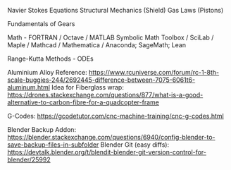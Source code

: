 Navier Stokes Equations
Structural Mechanics (Shield)
Gas Laws (Pistons)

Fundamentals of Gears

Math - FORTRAN / Octave / MATLAB Symbolic Math Toolbox / SciLab / Maple / Mathcad / Mathematica / Anaconda; SageMath; Lean

Range-Kutta Methods - ODEs

Aluminium Alloy Reference: https://www.rcuniverse.com/forum/rc-1-8th-scale-buggies-244/2692445-difference-between-7075-6061t6-aluminum.html
Idea for Fiberglass wrap: https://drones.stackexchange.com/questions/877/what-is-a-good-alternative-to-carbon-fibre-for-a-quadcopter-frame

G-Codes: https://gcodetutor.com/cnc-machine-training/cnc-g-codes.html

Blender Backup Addon: https://blender.stackexchange.com/questions/6940/config-blender-to-save-backup-files-in-subfolder
Blender Git (easy diffs): https://devtalk.blender.org/t/blendit-blender-git-version-control-for-blender/25992